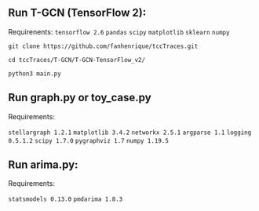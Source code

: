 ## Run T-GCN (TensorFlow 2):

Requirenents: `tensorflow 2.6` `pandas` `scipy` `matplotlib` `sklearn` `numpy` 

```git clone https://github.com/fanhenrique/tccTraces.git```

```cd tccTraces/T-GCN/T-GCN-TensorFlow_v2/```

```python3 main.py```





## Run graph.py or toy_case.py

 Requirements:

`stellargraph 1.2.1`
`matplotlib 3.4.2`
`networkx 2.5.1`
`argparse 1.1`
`logging 0.5.1.2`
`scipy 1.7.0`
`pygraphviz 1.7`
`numpy 1.19.5`

## Run arima.py:

Requirements:

`statsmodels 0.13.0`
`pmdarima 1.8.3`

